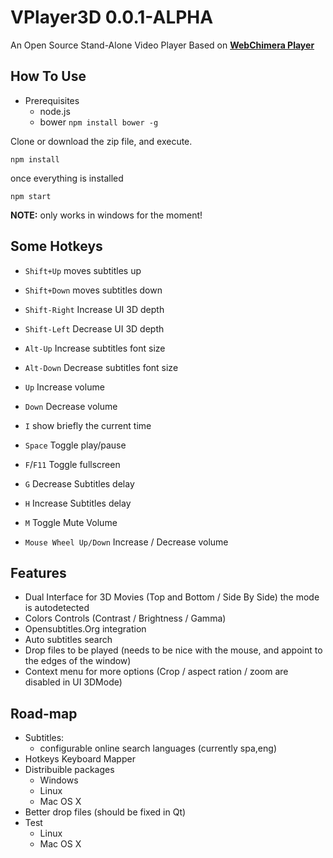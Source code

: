 VPlayer3D 0.0.1-ALPHA
==============

An Open Source Stand-Alone Video Player Based on <b><a href="http://www.webchimera.org/" target="_blank">WebChimera Player</a></b>

## How To Use
- Prerequisites
    - node.js
    - bower ```npm install bower -g```

Clone or download the zip file, and execute.

```npm install```

once everything is installed

```npm start```

**NOTE:** only works in windows for the moment!

## Some Hotkeys

- ```Shift+Up``` moves subtitles up
- ```Shift+Down``` moves subtitles down
- ```Shift-Right``` Increase UI 3D depth
- ```Shift-Left``` Decrease UI 3D depth
- ```Alt-Up``` Increase subtitles font size
- ```Alt-Down``` Decrease subtitles font size
- ```Up``` Increase volume
- ```Down``` Decrease volume
- ```I``` show briefly the current time
- ```Space``` Toggle play/pause
- ```F```/```F11``` Toggle fullscreen
- ```G``` Decrease Subtitles delay
- ```H``` Increase Subtitles delay
- ```M``` Toggle Mute Volume

- ```Mouse Wheel Up/Down``` Increase / Decrease volume

## Features
- Dual Interface for 3D Movies (Top and Bottom / Side By Side) the mode is autodetected
- Colors Controls (Contrast / Brightness / Gamma)
- Opensubtitles.Org integration
- Auto subtitles search
- Drop files to be played (needs to be nice with the mouse, and appoint to the edges of the window)
- Context menu for more options (Crop / aspect ration / zoom are disabled in UI 3DMode)

## Road-map
- Subtitles:
    - configurable online search languages (currently spa,eng)
- Hotkeys Keyboard Mapper
- Distribuible packages
    - Windows
    - Linux
    - Mac OS X
- Better drop files (should be fixed in Qt)
- Test
    - Linux
    - Mac OS X